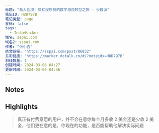 ```yaml
---
标题: "渐入佳境：斜杠程序员的数字游民转型之旅 - 少数派"
笔记ID: H8D797B
笔记类型: page
星标: false
tags: 
  - IndieHacker
域名: sspai.com
域名2: sspai.com
作者: "张小吉"
原文链接: "https://sspai.com/post/86832"
五彩链接: "https://marker.dotalk.cn/#/?noteidx=H8D797B"
划线数量: 1
创建时间: 2024-03-06 04:27
更新时间: 2024-03-06 04:46
---
```


## Notes


## Highlights
> 真正有付费意愿的用户，并不会在意你每个月多收 2 美金还是少收 2 美金，他们更在意的是，你现在的功能，是否能帮助他解决实际问题

